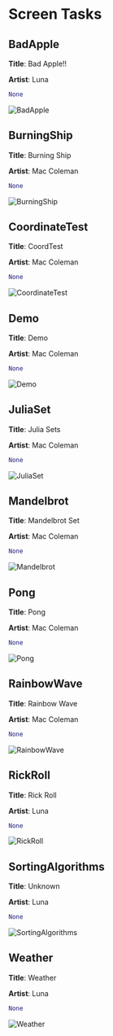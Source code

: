 # Screen Tasks

## BadApple
**Title**: Bad Apple!!

**Artist**: Luna

```python
None
```
![BadApple](images/screen_tasks/BadApple.gif)
## BurningShip
**Title**: Burning Ship

**Artist**: Mac Coleman

```python
None
```
![BurningShip](images/screen_tasks/BurningShip.gif)
## CoordinateTest
**Title**: CoordTest

**Artist**: Mac Coleman

```python
None
```
![CoordinateTest](images/screen_tasks/CoordinateTest.gif)
## Demo
**Title**: Demo

**Artist**: Mac Coleman

```python
None
```
![Demo](images/screen_tasks/Demo.gif)
## JuliaSet
**Title**: Julia Sets

**Artist**: Mac Coleman

```python
None
```
![JuliaSet](images/screen_tasks/JuliaSet.gif)
## Mandelbrot
**Title**: Mandelbrot Set

**Artist**: Mac Coleman

```python
None
```
![Mandelbrot](images/screen_tasks/Mandelbrot.gif)
## Pong
**Title**: Pong

**Artist**: Mac Coleman

```python
None
```
![Pong](images/screen_tasks/Pong.gif)
## RainbowWave
**Title**: Rainbow Wave

**Artist**: Mac Coleman

```python
None
```
![RainbowWave](images/screen_tasks/RainbowWave.gif)
## RickRoll
**Title**: Rick Roll

**Artist**: Luna

```python
None
```
![RickRoll](images/screen_tasks/RickRoll.gif)
## SortingAlgorithms
**Title**: Unknown

**Artist**: Luna

```python
None
```
![SortingAlgorithms](images/screen_tasks/SortingAlgorithms.gif)
## Weather
**Title**: Weather

**Artist**: Luna

```python
None
```
![Weather](images/screen_tasks/Weather.gif)

